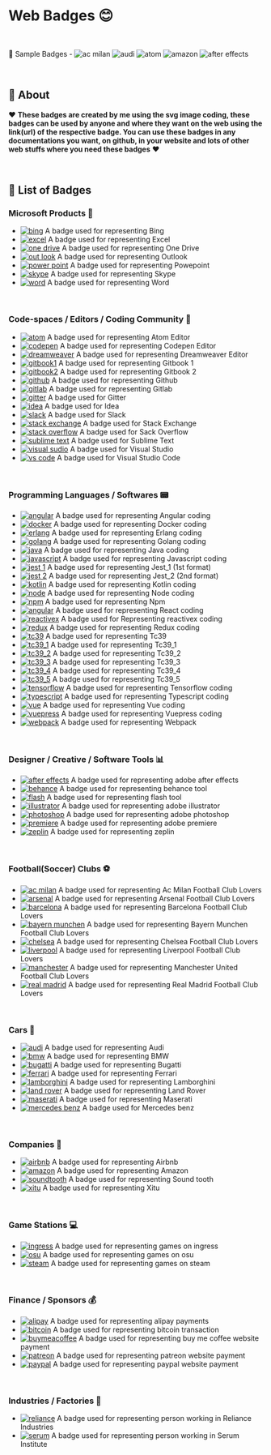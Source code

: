 #  Web Badges 😊 

<br>

👋 Sample Badges - ![ac milan](badges/footballclubs/ac_milan.svg)  ![audi](badges/cars/audi.svg) ![atom](badges/codespaces/atom.svg) ![amazon](badges/companies/amazon.svg) ![after effects](badges/designer/after_effects.svg)

<br>

## 📝 About

❤️ **These badges are created by me using the svg image coding, these badges can be used by anyone and where they want on the web using the link(url) of the respective badge. You can use these badges in any documentations you want, on github, in your website and lots of other web stuffs where you need these badges** ❤️

<br>

## 📛 List of Badges

### Microsoft Products 🏢 

- [![bing](badges/microsoft/bing.svg)](https://arnoldvaz27.github.io/badges/microsoft/bing.svg) A badge used for representing Bing
- [![excel](badges/microsoft/excel.svg)](https://arnoldvaz27.github.io/badges/microsoft/excel.svg) A badge used for representing Excel
- [![one drive](badges/microsoft/onedrive.svg)](https://arnoldvaz27.github.io/badges/microsoft/onedrive.svg) A badge used for representing One Drive
- [![out look](badges/microsoft/outlook.svg)](https://arnoldvaz27.github.io/badges/microsoft/outlook.svg) A badge used for representing Outlook
- [![power point](badges/microsoft/powerpoint.svg)](https://arnoldvaz27.github.io/badges/microsoft/powerpoint.svg) A badge used for representing Powepoint
- [![skype](badges/microsoft/skype.svg)](https://arnoldvaz27.github.io/badges/microsoft/skype.svg) A badge used for representing Skype
- [![word](badges/microsoft/word.svg)](https://arnoldvaz27.github.io/badges/microsoft/word.svg) A badge used for representing Word

<br>

### Code-spaces / Editors / Coding Community 📄

- [![atom](badges/codespaces/atom.svg)](https://arnoldvaz27.github.io/badges/codespaces/atom.svg) A badge used for representing Atom Editor
- [![codepen](badges/codespaces/codepen.svg)](https://arnoldvaz27.github.io/badges/codespaces/codepen.svg) A badge used for representing Codepen Editor
- [![dreamweaver](badges/codespaces/dreamweaver.svg)](https://arnoldvaz27.github.io/badges/codespaces/dreamweaver.svg) A badge used for representing Dreamweaver Editor
- [![gitbook1](badges/codespaces/gitbook_1.svg)](https://arnoldvaz27.github.io/badges/codespaces/gitbook_1.svg) A badge used for representing Gitbook 1 
- [![gitbook2](badges/codespaces/gitbook_2.svg)](https://arnoldvaz27.github.io/badges/codespaces/gitbook_2.svg) A badge used for representing Gitbook 2
- [![github](badges/codespaces/github.svg)](https://arnoldvaz27.github.io/badges/codespaces/github.svg) A badge used for representing Github
- [![gitlab](badges/codespaces/gitlab.svg)](https://arnoldvaz27.github.io/badges/codespaces/gitlab.svg) A badge used for representing Gitlab
- [![gitter](badges/codespaces/gitter.svg)](https://arnoldvaz27.github.io/badges/codespaces/gitter.svg) A badge used for Gitter
- [![idea](badges/codespaces/idea.svg)](https://arnoldvaz27.github.io/badges/codespaces/idea.svg) A badge used for Idea
- [![slack](badges/codespaces/slack.svg)](https://arnoldvaz27.github.io/badges/codespaces/slack.svg) A badge used for Slack
- [![stack exchange](badges/codespaces/stackexchange.svg)](https://arnoldvaz27.github.io/badges/codespaces/stackexchange.svg) A badge used for Stack Exchange
- [![stack overflow](badges/codespaces/stackoverflow.svg)](https://arnoldvaz27.github.io/badges/codespaces/stackoverflow.svg) A badge used for Sack Overflow
- [![sublime text](badges/codespaces/sublime_text.svg)](https://arnoldvaz27.github.io/badges/codespaces/sublime_text.svg) A badge used for Sublime Text
- [![visual sudio](badges/codespaces/visual_studio.svg)](https://arnoldvaz27.github.io/badges/codespaces/visual_studio.svg) A badge used for Visual Studio
- [![vs code](badges/codespaces/visual_studio_code.svg)](https://arnoldvaz27.github.io/badges/codespaces/visual_studio_code.svg) A badge used for Visual Studio Code


<br>

### Programming Languages / Softwares 📟 

- [![angular](badges/programming/angular.svg)](https://arnoldvaz27.github.io/badges/programming/angular.svg) A badge used for representing Angular coding
- [![docker](badges/programming/docker.svg)](https://arnoldvaz27.github.io/badges/programming/docker.svg) A badge used for representing Docker coding
- [![erlang](badges/programming/erlang.svg)](https://arnoldvaz27.github.io/badges/programming/erlang.svg) A badge used for representing Erlang coding
- [![golang](badges/programming/golang.svg)](https://arnoldvaz27.github.io/badges/programming/golang.svg) A badge used for representing Golang coding
- [![java](badges/programming/java.svg)](https://arnoldvaz27.github.io/badges/programming/java.svg) A badge used for representing Java coding
- [![javascript](badges/programming/javascript.svg)](https://arnoldvaz27.github.io/badges/programming/javascript.svg) A badge used for representing Javascript coding
- [![jest 1](badges/programming/jest_1.svg)](https://arnoldvaz27.github.io/badges/programming/jest_1.svg) A badge used for representing Jest_1 (1st format)
- [![jest 2](badges/programming/jest_2.svg)](https://arnoldvaz27.github.io/badges/programming/jest_2.svg) A badge used for representing Jest_2 (2nd format)
- [![kotlin](badges/programming/kotlin.svg)](https://arnoldvaz27.github.io/badges/programming/kotlin.svg) A badge used for representing Kotlin coding
- [![node](badges/programming/node.svg)](https://arnoldvaz27.github.io/badges/programming/node.svg) A badge used for representing Node coding
- [![npm](badges/programming/npm.svg)](https://arnoldvaz27.github.io/badges/programming/npm.svg) A badge used for representing Npm
- [![angular](badges/programming/react.svg)](https://arnoldvaz27.github.io/badges/programming/react.svg) A badge used for representing React coding
- [![reactivex](badges/programming/reactivex.svg)](https://arnoldvaz27.github.io/badges/programming/reactivex.svg) A badge used for Representing reactivex coding
- [![redux](badges/programming/redux.svg)](https://arnoldvaz27.github.io/badges/programming/redux.svg) A badge used for representing Redux coding
- [![tc39](badges/programming/tc39.svg)](https://arnoldvaz27.github.io/badges/programming/tc39.svg) A badge used for representing Tc39
- [![tc39_1](badges/programming/tc39_1.svg)](https://arnoldvaz27.github.io/badges/programming/tc39_1.svg) A badge used for representing Tc39_1 
- [![tc39_2](badges/programming/tc39_2.svg)](https://arnoldvaz27.github.io/badges/programming/tc39_2.svg) A badge used for representing Tc39_2 
- [![tc39_3](badges/programming/tc39_3.svg)](https://arnoldvaz27.github.io/badges/programming/tc39_3.svg) A badge used for representing Tc39_3 
- [![tc39_4](badges/programming/tc39_4.svg)](https://arnoldvaz27.github.io/badges/programming/tc39_4.svg) A badge used for representing Tc39_4 
- [![tc39_5](badges/programming/tc39_5.svg)](https://arnoldvaz27.github.io/badges/programming/tc39_5.svg) A badge used for representing Tc39_5 
- [![tensorflow](badges/programming/tensorflow.svg)](https://arnoldvaz27.github.io/badges/programming/tensorflow.svg) A badge used for representing Tensorflow coding
- [![typescript](badges/programming/typescript.svg)](https://arnoldvaz27.github.io/badges/programming/typescript.svg) A badge used for representing Typescript coding
- [![vue](badges/programming/vue.svg)](https://arnoldvaz27.github.io/badges/programming/vue.svg) A badge used for representing Vue coding
- [![vuepress](badges/programming/vuepress.svg)](https://arnoldvaz27.github.io/badges/programming/vuepress.svg) A badge used for representing Vuepress coding
- [![webpack](badges/programming/webpack.svg)](https://arnoldvaz27.github.io/badges/programming/webpack.svg) A badge used for representing Webpack 

<br>

### Designer / Creative / Software Tools 📊 

- [![after effects](badges/designer/after_effects.svg)](https://arnoldvaz27.github.io/badges/designer/after_effects.svg) A badge used for representing adobe after effects
- [![behance](badges/designer/behance.svg)](https://arnoldvaz27.github.io/badges/designer/behance.svg) A badge used for representing behance tool
- [![flash](badges/designer/flash.svg)](https://arnoldvaz27.github.io/badges/designer/flash.svg) A badge used for representing flash tool
- [![illustrator](badges/designer/illustrator.svg)](https://arnoldvaz27.github.io/badges/designer/illustrator.svg) A badge used for representing adobe illustrator
- [![photoshop](badges/designer/photoshop.svg)](https://arnoldvaz27.github.io/badges/designer/photoshop.svg) A badge used for representing adobe photoshop
- [![premiere](badges/designer/premiere.svg)](https://arnoldvaz27.github.io/badges/designer/premiere.svg) A badge used for representing adobe premiere
- [![zeplin](badges/designer/zeplin.svg)](https://arnoldvaz27.github.io/badges/designer/zeplin.svg) A badge used for representing zeplin

<br>

### Football(Soccer) Clubs ⚽

- [![ac milan](badges/footballclubs/ac_milan.svg)](https://arnoldvaz27.github.io/badges/footballclubs/ac_milan.svg) A badge used for representing Ac Milan Football Club Lovers
- [![arsenal](badges/footballclubs/arsenal.svg)](https://arnoldvaz27.github.io/badges/footballclubs/arsenal.svg) A badge used for representing Arsenal Football Club Lovers
- [![barcelona](badges/footballclubs/barcelona.svg)](https://arnoldvaz27.github.io/badges/footballclubs/barcelona.svg) A badge used for representing Barcelona Football Club Lovers
- [![bayern munchen](badges/footballclubs/bayern_munchen.svg)](https://arnoldvaz27.github.io/badges/footballclubs/bayern_munchen.svg) A badge used for representing Bayern Munchen Football Club Lovers
- [![chelsea](badges/footballclubs/chelsea.svg)](https://arnoldvaz27.github.io/badges/footballclubs/chelsea.svg) A badge used for representing Chelsea Football Club Lovers
- [![liverpool](badges/footballclubs/liverpool.svg)](https://arnoldvaz27.github.io/badges/footballclubs/liverpool.svg) A badge used for representing Liverpool Football Club Lovers
- [![manchester](badges/footballclubs/manchester_united.svg)](https://arnoldvaz27.github.io/badges/footballclubs/manchester_united.svg) A badge used for representing Manchester United Football Club Lovers
- [![real madrid](badges/footballclubs/real_madrid.svg)](https://arnoldvaz27.github.io/badges/footballclubs/real_madrid.svg) A badge used for representing Real Madrid Football Club Lovers

<br>

### Cars 🚗

- [![audi](badges/cars/audi.svg)](https://arnoldvaz27.github.io/badges/cars/audi.svg) A badge used for representing Audi
- [![bmw](badges/cars/bmw.svg)](https://arnoldvaz27.github.io/badges/cars/bmw.svg) A badge used for representing BMW
- [![bugatti](badges/cars/bugatti.svg)](https://arnoldvaz27.github.io/badges/cars/bugatti.svg) A badge used for representing Bugatti
- [![ferrari](badges/cars/ferrari.svg)](https://arnoldvaz27.github.io/badges/cars/ferrari.svg) A badge used for representing Ferrari
- [![lamborghini](badges/cars/lamborghini.svg)](https://arnoldvaz27.github.io/badges/cars/lamborghini.svg) A badge used for representing Lamborghini
- [![land rover](badges/cars/land_rover.svg)](https://arnoldvaz27.github.io/badges/cars/land_rover.svg) A badge used for representing Land Rover
- [![maserati](badges/cars/maserati.svg)](https://arnoldvaz27.github.io/badges/cars/maserati.svg) A badge used for representing Maserati
- [![mercedes benz](badges/cars/mercedes_benz.svg)](https://arnoldvaz27.github.io/badges/cars/mercedes_benz.svg) A badge used for Mercedes benz

<br>

### Companies 🏬

- [![airbnb](badges/companies/airbnb.svg)](https://arnoldvaz27.github.io/badges/companies/airbnb.svg) A badge used for representing Airbnb
- [![amazon](badges/companies/amazon.svg)](https://arnoldvaz27.github.io/badges/companies/amazon.svg) A badge used for representing Amazon
- [![soundtooth](badges/companies/soundtooth.svg)](https://arnoldvaz27.github.io/badges/companies/soundtooth.svg) A badge used for representing Sound tooth
- [![xitu](badges/companies/xitu.svg)](https://arnoldvaz27.github.io/badges/companies/xitu.svg) A badge used for representing Xitu

<br>

### Game Stations 💻 

- [![ingress](badges/gamestations/ingress.svg)](https://arnoldvaz27.github.io/badges/gamestations/ingress.svg) A badge used for representing games on ingress
- [![osu](badges/gamestations/osu.svg)](https://arnoldvaz27.github.io/badges/gamestations/osu.svg) A badge used for representing games on osu
- [![steam](badges/gamestations/steam.svg)](https://arnoldvaz27.github.io/badges/gamestations/steam.svg) A badge used for representing games on steam

<br>

### Finance / Sponsors 💰

- [![alipay](badges/finance/alipay.svg)](https://arnoldvaz27.github.io/badges/finance/alipay.svg) A badge used for representing alipay payments
- [![bitcoin](badges/finance/bitcoin.svg)](https://arnoldvaz27.github.io/badges/finance/bitcoin.svg) A badge used for representing bitcoin transaction
- [![buymeacoffee](badges/finance/buymeacoffee.svg)](https://arnoldvaz27.github.io/badges/finance/buymeacoffee.svg) A badge used for representing buy me coffee website payment
- [![patreon](badges/finance/patreon.svg)](https://arnoldvaz27.github.io/badges/finance/patreon.svg) A badge used for representing patreon website payment
- [![paypal](badges/finance/paypal.svg)](https://arnoldvaz27.github.io/badges/finance/paypal.svg) A badge used for representing paypal website payment

<br>

### Industries / Factories 🏬

- [![reliance](badges/inc/reliance.svg)](https://arnoldvaz27.github.io/badges/inc/reliance.svg) A badge used for representing person working in Reliance Industries
- [![serum](badges/inc/serum.svg)](https://arnoldvaz27.github.io/badges/inc/serum.svg) A badge used for representing person working in Serum Institute

